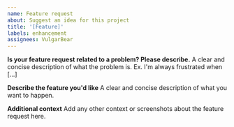 ```yaml
---
name: Feature request
about: Suggest an idea for this project
title: '[Feature]'
labels: enhancement
assignees: VulgarBear
---
```


**Is your feature request related to a problem? Please describe.**
A clear and concise description of what the problem is. Ex. I'm always frustrated when [...]

**Describe the feature you'd like**
A clear and concise description of what you want to happen.

**Additional context**
Add any other context or screenshots about the feature request here.
